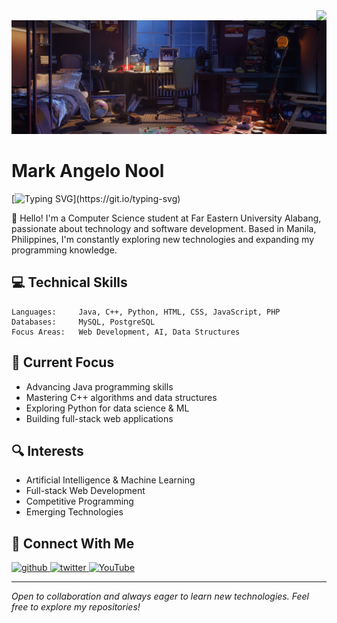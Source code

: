 <img align="right" src="https://visitor-badge.laobi.icu/badge?page_id=NoolAngelo/NoolAngelo" />

<img src="https://github.com/NoolAngelo/NoolAngelo/blob/main/Banner.jpg" width="900"/>

# Mark Angelo Nool

[![Typing SVG](https://readme-typing-svg.herokuapp.com?font=Bungee+Spice&size=31&pause=1000&random=false&width=435&lines=Hi!+%F0%9F%96%90;I'm+Mark+Angelo+Nool!)](https://git.io/typing-svg)

👋 Hello! I'm a Computer Science student at Far Eastern University Alabang, passionate about technology and software development. Based in Manila, Philippines, I'm constantly exploring new technologies and expanding my programming knowledge.

## 💻 Technical Skills

```text
Languages:     Java, C++, Python, HTML, CSS, JavaScript, PHP
Databases:     MySQL, PostgreSQL
Focus Areas:   Web Development, AI, Data Structures
```

## 🌱 Current Focus

- Advancing Java programming skills
- Mastering C++ algorithms and data structures
- Exploring Python for data science & ML
- Building full-stack web applications

## 🔍 Interests

- Artificial Intelligence & Machine Learning
- Full-stack Web Development
- Competitive Programming
- Emerging Technologies

## 🤝 Connect With Me

<div align="left">
  <a href="https://github.com/NoolAngelo">
    <img src="https://cdn.jsdelivr.net/npm/simple-icons@3.0.1/icons/github.svg" alt="github" height="40"/>
  </a>
  <a href="https://twitter.com/@NoolAngelo">
    <img src="https://cdn.jsdelivr.net/npm/simple-icons@3.0.1/icons/twitter.svg" alt="twitter" height="40"/>
  </a>
  <a href="http://www.youtube.com/@setsunaPH">
    <img src="https://cdn.jsdelivr.net/npm/simple-icons@3.0.1/icons/youtube.svg" alt="YouTube" height="40"/>
  </a>
</div>

---

_Open to collaboration and always eager to learn new technologies. Feel free to explore my repositories!_
